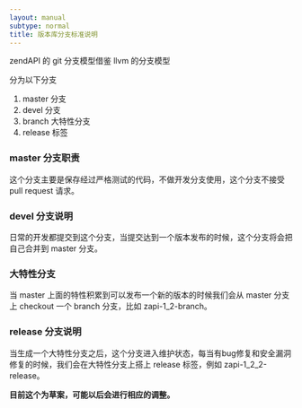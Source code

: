 ```yaml
---
layout: manual
subtype: normal
title: 版本库分支标准说明
---
```


zendAPI 的 git 分支模型借鉴 llvm 的分支模型

分为以下分支
1. master 分支
2. devel 分支
3. branch 大特性分支
3. release 标签

### master 分支职责
这个分支主要是保存经过严格测试的代码，不做开发分支使用，这个分支不接受 pull request 请求。

### devel 分支说明
日常的开发都提交到这个分支，当提交达到一个版本发布的时候，这个分支将会把自己合并到 master 分支。

### 大特性分支
当 master 上面的特性积累到可以发布一个新的版本的时候我们会从 master 分支上 checkout 一个 branch 分支，比如 zapi-1_2-branch。

### release 分支说明
当生成一个大特性分支之后，这个分支进入维护状态，每当有bug修复和安全漏洞修复的时候，我们会在大特性分支上搭上 release 标签，例如 zapi-1_2_2-release。

**目前这个为草案，可能以后会进行相应的调整。**